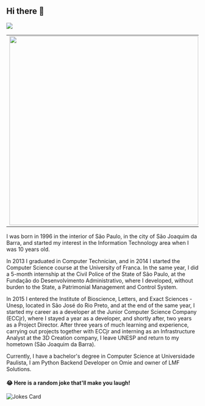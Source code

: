 ## Hi there 👋

<a href="https://www.linkedin.com/in/leonardomarcao/">
 <img src="https://img.shields.io/badge/linkedin-%230077B5.svg?&style=for-the-badge&logo=linkedin&logoColor=white" />
</a>

<center>
  <table>
    <tr>
      <td><img width="495px" align="left" src="https://github-readme-stats-three-puce-ricardo.vercel.app/api?username=leonardomarcao&theme=default&count_private=true" /></td>
      <td><img width="400px" align="left" src="https://github-readme-stats.vercel.app/api/top-langs/?username=leonardomarcao&langs_count=8&hide=java,html,vue&layout=compact" /></td>
    </tr>
  </table>
</center>

I was born in 1996 in the interior of São Paulo, in the city of São Joaquim da Barra, and started my interest in the Information Technology area when I was 10 years old.

In 2013 I graduated in Computer Technician, and in 2014 I started the Computer Science course at the University of Franca. In the same year, I did a 5-month internship at the Civil Police of the State of São Paulo, at the Fundação do Desenvolvimento Administrativo, where I developed, without burden to the State, a Patrimonial Management and Control System.

In 2015 I entered the Institute of Bioscience, Letters, and Exact Sciences - Unesp, located in São José do Rio Preto, and at the end of the same year, I started my career as a developer at the Junior Computer Science Company (ECCjr), where I stayed a year as a developer, and shortly after, two years as a Project Director. After three years of much learning and experience, carrying out projects together with ECCjr and interning as an Infrastructure Analyst at the 3D Creation company, I leave UNESP and return to my hometown (São Joaquim da Barra).

Currently, I have a bachelor's degree in Computer Science at Universidade Paulista, I am Python Backend Developer on Omie and owner of LMF Solutions.

#### 😂 Here is a random joke that'll make you laugh!
![Jokes Card](https://programming-joke-card.jayvishaalj.vercel.app/api?theme=dracula)
